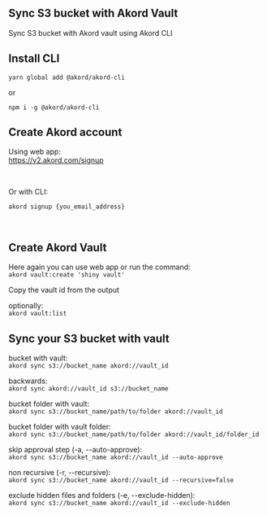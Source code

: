 ## Sync S3 bucket with Akord Vault

Sync S3 bucket with Akord vault using Akord CLI

## Install CLI
```
yarn global add @akord/akord-cli
```
or
```
npm i -g @akord/akord-cli
```

## Create Akord account

Using web app: \
https://v2.akord.com/signup

&nbsp;

Or with CLI:

`akord signup {you_email_address}`

&nbsp;


## Create Akord Vault

Here again you can use web app or run the command:\
`akord vault:create 'shiny vault'`

Copy the vault id from the output

optionally:\
`akord vault:list`

## Sync your S3 bucket with vault

bucket with vault:\
`akord sync s3://bucket_name akord://vault_id`

backwards:\
`akord sync akord://vault_id s3://bucket_name`

bucket folder with vault:\
`akord sync s3://bucket_name/path/to/folder akord://vault_id`

bucket folder with vault folder:\
`akord sync s3://bucket_name/path/to/folder akord://vault_id/folder_id`

skip approval step (-a, --auto-approve):\
`akord sync s3://bucket_name akord://vault_id --auto-approve`

non recursive (-r, --recursive):\
`akord sync s3://bucket_name akord://vault_id --recursive=false`

exclude hidden files and folders (-e, --exclude-hidden):\
`akord sync s3://bucket_name akord://vault_id --exclude-hidden`